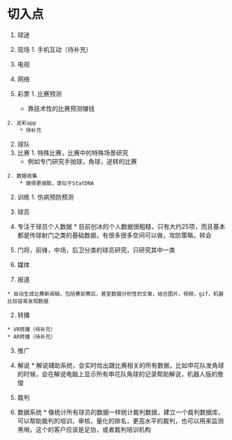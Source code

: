# 切入点

1. 球迷
  1. 现场
    1. 手机互动（待补充）

  2. 电视

  3. 网络

  4. 彩票
    1. 比赛预测
        * 靠技术性的比赛预测赚钱

    2. 足彩app
        * 待补充

2. 球队
  1. 比赛
    1. 特殊比赛，比赛中的特殊场景研究
        * 例如专门研究手抛球，角球，逆转的比赛

    2. 数据收集
        * 做得更细致，类似于StatDNA

  2. 训练
    1. 伤病预防预测

3. 球员
  1. 专注于球员个人数据
    * 目前创冰的个人数据很粗糙，只有大约25项，而且基本都是传球射门之类的基础数据，有很多很多空间可以做，攻防策略，转会

  2. 门将，前锋，中场，后卫分类的球员研究，只研究其中一类

4. 媒体
  1. 报道

    * 自动生成比赛新闻稿，包括赛前赛后，甚至数据分析性的文章，结合图片，视频，gif，机器比较容易发现数据

  2. 转播

    * VR转播（待补充）
    * AR转播（待补充）

  3. 推广

  4. 解说
    * 解说辅助系统，会实时给出跟比赛相关的所有数据，比如申花队发角球的时候，会在解说电脑上显示所有申花队角球的记录帮助解说，机器人版的詹俊

5. 裁判
  1. 数据系统
    * 像统计所有球员的数据一样统计裁判数据，建立一个裁判数据库，可以帮助裁判的培训，审核，量化的排名，更高水平的裁判，也可以用来监测黑哨，这个的客户应该是足协，或者裁判培训机构
